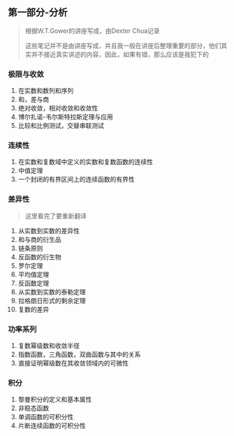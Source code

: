 ## 第一部分-分析

> 根据W.T.Gower的讲座写成，由Dexter Chua记录
>
> 这些笔记并不是由讲座写成，并且我一般在讲座后整理重要的部分，他们其实并不接近真实讲述的内容，因此，如果有错，那么应该是我犯下的

### 极限与收敛

1. 在实数和数列和序列
2. 和，差与商
3. 绝对收敛，相对收敛和收敛性
4. 博尔扎诺-韦尔斯特拉斯定理与应用
5. 比较和比例测试，交替串联测试

### 连续性

1. 在实数和复数域中定义的实数和复数函数的连续性
2. 中值定理
3. 一个封闭的有界区间上的连续函数的有界性

### 差异性

> 这里看完了要重新翻译

1. 从实数到实数的差异性
2. 和与商的衍生品
3. 链条原则
4. 反函数的衍生物
5. 罗尔定理
6. 平均值定理
7. 反函数定理
8. 从实数到实数的泰勒定理
9. 拉格朗日形式的剩余定理
10. 复数的差异

### 功率系列

1. 复数幂级数和收敛半径
2. 指数函数，三角函数，双曲函数与其中的关系
3. 直接证明幂级数在其收敛领域内的可微性

### 积分

1. 黎曼积分的定义和基本属性
2. 非稳态函数
3. 单调函数的可积分性
4. 片断连续函数的可积分性
